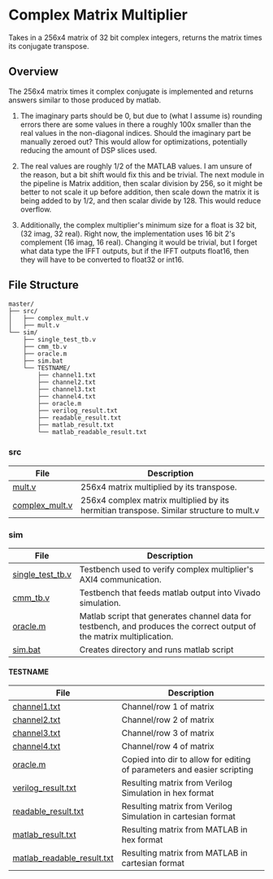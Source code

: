 # Complex Matrix Multiplier

Takes in a 256x4 matrix of 32 bit complex integers, returns the matrix times its conjugate transpose.

## Overview

The 256x4 matrix times it complex conjugate is implemented and returns answers similar to those produced by matlab. 

1. The imaginary parts should be 0, but due to (what I assume is) rounding errors there are some values in there a roughly 
100x smaller than the real values in the non-diagonal indices.  Should the imaginary part be manually zeroed out? This would allow 
for optimizations, potentially reducing the amount of DSP slices used.

5. The real values are roughly 1/2 of the MATLAB values. 
I am unsure of the reason, but a bit shift would fix this and be trivial. 
The next module in the pipeline is Matrix addition, then scalar division by 256, so it might 
be better to not scale it up before addition, then scale down the matrix it is being added to by 1/2, 
and then scalar divide by 128. This would reduce overflow.

12. Additionally, the complex multiplier's minimum size for a float is 32 bit, (32 imag, 32 real). 
Right now, the implementation uses 16 bit 2's complement (16 imag, 16 real). Changing it would be trivial, 
but I forget what data type the IFFT outputs, but if the IFFT outputs float16, then they will have to be converted to 
float32 or int16.



## File Structure

	
	master/
	├── src/
	│   ├── complex_mult.v
	│   ├── mult.v	
	└── sim/
	    ├── single_test_tb.v
	    ├── cmm_tb.v
	    ├── oracle.m
	    ├── sim.bat
	    └── TESTNAME/
	    	├── channel1.txt
	    	├── channel2.txt
	    	├── channel3.txt
	    	├── channel4.txt
	    	├── oracle.m
	    	├── verilog_result.txt
	    	├── readable_result.txt
	    	├── matlab_result.txt
	    	└── matlab_readable_result.txt
	 
	



### src
| File | Description |
| -------- | ------- |
| [mult.v](https://github.com/adolan527/cmm/blob/main/mult.v) | 256x4 matrix multiplied by its transpose. |
| [complex_mult.v](https://github.com/adolan527/cmm/blob/main/complex_mult.v) | 256x4 complex matrix multiplied by its hermitian transpose. Similar structure to mult.v |


### sim

| File | Description |
| -------- | ------- |
| [single_test_tb.v](https://github.com/adolan527/cmm/blob/main/sim/single_test_tb.v) | Testbench used to verify complex multiplier's AXI4 communication. |
| [cmm_tb.v](https://github.com/adolan527/cmm/blob/main/sim/cmm_tb.v) | Testbench that feeds matlab output into Vivado simulation. |
| [oracle.m](https://github.com/adolan527/cmm/blob/main/sim/oracle.m) | Matlab script that generates channel data for testbench, and produces the correct output of the matrix multiplication. |
| [sim.bat](https://github.com/adolan527/cmm/blob/main/sim/sim.bat) | Creates directory and runs matlab script |

#### TESTNAME

| File | Description |
| -------- | ------- |
| [channel1.txt](https://github.com/adolan527/cmm/blob/main/sim/eight/channel1.txt) | Channel/row 1 of matrix |
| [channel2.txt](https://github.com/adolan527/cmm/blob/main/sim/eight/channel2.txt) | Channel/row 2 of matrix |
| [channel3.txt](https://github.com/adolan527/cmm/blob/main/sim/eight/channel3.txt) | Channel/row 3 of matrix |
| [channel4.txt](https://github.com/adolan527/cmm/blob/main/sim/eight/channel4.txt) | Channel/row 4 of matrix |
| [oracle.m](https://github.com/adolan527/cmm/blob/main/sim/eight/oracle.m) | Copied into dir to allow for editing of parameters and easier scripting |
| [verilog_result.txt](https://github.com/adolan527/cmm/blob/main/sim/eight/verilog_result.txt) | Resulting matrix from Verilog Simulation in hex format |
| [readable_result.txt](https://github.com/adolan527/cmm/blob/main/sim/eight/readable_result.txt) | Resulting matrix from Verilog Simulation in cartesian format |
| [matlab_result.txt](https://github.com/adolan527/cmm/blob/main/sim/eight/matlab_result.txt) | Resulting matrix from MATLAB in hex format |
| [matlab_readable_result.txt](https://github.com/adolan527/cmm/blob/main/sim/eight/matlab_readable_result.txt) | Resulting matrix from MATLAB in cartesian format |


